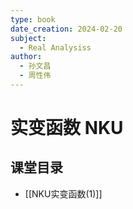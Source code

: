 ```yaml
---
type: book
date_creation: 2024-02-20
subject:
  - Real Analysiss
author:
  - 孙文昌
  - 周性伟
---
```

# 实变函数 NKU
## 课堂目录
 - [[NKU实变函数(1)]]
